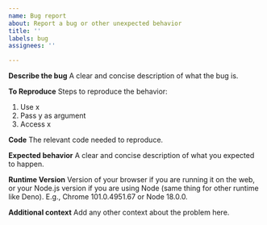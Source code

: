 ```yaml
---
name: Bug report
about: Report a bug or other unexpected behavior
title: ''
labels: bug
assignees: ''

---
```


**Describe the bug**
A clear and concise description of what the bug is.

**To Reproduce**
Steps to reproduce the behavior:
1. Use x
2. Pass y as argument
3. Access x

**Code**
The relevant code needed to reproduce.

**Expected behavior**
A clear and concise description of what you expected to happen.

**Runtime Version**
Version of your browser if you are running it on the web, or your Node.js version if you are using Node (same thing for other runtime like Deno). E.g., Chrome 101.0.4951.67 or Node 18.0.0.

**Additional context**
Add any other context about the problem here.
